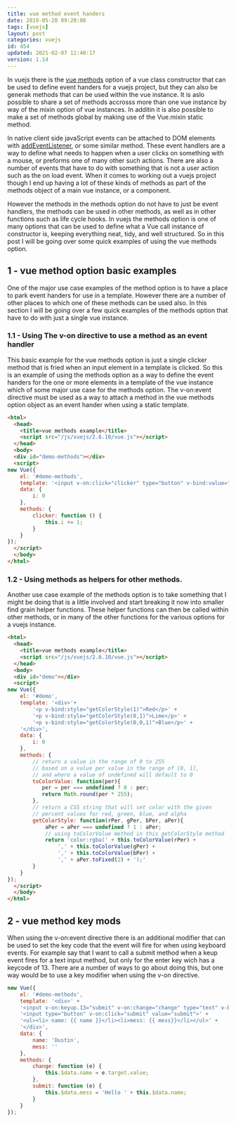 ```yaml
---
title: vue method event handers
date: 2019-05-20 09:20:00
tags: [vuejs]
layout: post
categories: vuejs
id: 454
updated: 2021-02-07 12:40:17
version: 1.14
---
```


In vuejs there is the [vue methods](https://v1.vuejs.org/guide/events.html) option of a vue class constructor that can be used to define event handers for a vuejs project, but they can also be generak methods that can be used within the vue instance. It is aslo possible to share a set of methods accrosss more than one vue instance by way of the mixin option of vue instances. In additin it is also possible to make a set of methods global by making use of the Vue.mixin static method.

In native client side javaScript events can be attached to DOM elements with [addEventListener](https://developer.mozilla.org/en-US/docs/Web/API/EventTarget/addEventListener), or some similar method. These event handlers are a way to define what needs to happen when a user clicks on something with a mouse, or preforms one of many other such actions. There are also a number of events that have to do with something that is not a user action such as the on load event. When it comes to working out a vuejs project though I end up having a lot of these kinds of methods as part of the methods object of a main vue instance, or a component.

However the methods in the methods option do not have to just be event handlers, the methods can be used in other methods, as well as in other functions such as life cycle hooks. In vuejs the methods option is one of many options that can be used to define what a Vue call instance of constructor is, keeping everything neat, tidy, and well structured. So in this post I will be going over some quick examples of using the vue methods option.

<!-- more -->

## 1 - vue method option basic examples

One of the major use case examples of the method option is to have a place to park event handers for use in a template. However there are a number of other places to which one of these methods can be used also. In this section I will be going over a few quick examples of the methods option that have to do with just a single vue instance.

### 1.1 - Using The v-on directive to use a method as an event handler

This basic example for the vue methods option is just a single clicker method that is fried when an input element in a template is clicked. So this is an example of using the methods option as a way to define the event handers for the one or more elements in a template of the vue instance which of some major use case for the methods option. The v-on:event directive must be used as a way to attach a method in the vue methods option object as an event hander when using a static template.

```html
<html>
  <head>
    <title>vue methods example</title>
    <script src="/js/vuejs/2.6.10/vue.js"></script>
  </head>
  <body>
  <div id="demo-methods"></div>
  <script>
new Vue({
    el: '#demo-methods',
    template: '<input v-on:click="clicker" type="button" v-bind:value="\'click count: \'+i" >',
    data: {
        i: 0
    },
    methods: {
        clicker: function () {
            this.i += 1;
        }
    }
});
  </script>
  </body>
</html>
```

### 1.2 - Using methods as helpers for other methods.

Another use case example of the methods option is to take something that I might be doing that is a little involved and start breaking it now into smaller find grain helper functions. These helper functions can then be called within other methods, or in many of the other functions for the various options for a vuejs instance.

```html
<html>
  <head>
    <title>vue methods example</title>
    <script src="/js/vuejs/2.6.10/vue.js"></script>
  </head>
  <body>
  <div id="demo"></div>
  <script>
new Vue({
    el: '#demo',
    template: '<div>'+
        '<p v-bind:style="getColorStyle(1)">Red</p>' +
        '<p v-bind:style="getColorStyle(0,1)">Lime</p>' +
        '<p v-bind:style="getColorStyle(0,0,1)">Blue</p>' +
    '</div>',
    data: {
        i: 0
    },
    methods: {
        // return a value in the range of 0 to 255
        // based on a value per value in the range of [0, 1],
        // and where a value of undefined will default to 0
        toColorValue: function(per){
           per = per === undefined ? 0 : per;
           return Math.round(per * 255);
        },
        // return a CSS string that will set color with the given
        // percent values for red, green, blue, and alpha
        getColorStyle: function(rPer, gPer, bPer, aPer){
            aPer = aPer === undefined ? 1 : aPer;
            // using toColorValue method in this getColorStyle method
            return 'color:rgba(' + this.toColorValue(rPer) + 
                ',' + this.toColorValue(gPer) + 
                ',' + this.toColorValue(bPer) + 
                ',' + aPer.toFixed(2) + ');'
        }
    }
});
  </script>
  </body>
</html>
```

## 2 - vue method key mods

When using the v-on:event directive there is an additional modifier that can be used to set the key code that the event will fire for when using keyboard events. For example say that I want to call a submit method when a keup event fires for a text input method, but only for the enter key wich has a keycode of 13. There are a number of ways to go about doing this, but one way would be to use a key modifier when using the v-on directive.

```js
new Vue({
    el: '#demo-methods',
    template: '<div>' +
    '<input v-on:keyup.13="submit" v-on:change="change" type="text" v-bind:value="name" >' +
    '<input type="button" v-on:click="submit" value="submit">' +
    '<ul><li> name: {{ name }}</li><li>mess: {{ mess}}</li></ul>' +
    '</div>',
    data: {
        name: 'Dustin',
        mess: ''
    },
    methods: {
        change: function (e) {
            this.$data.name = e.target.value;
        },
        submit: function (e) {
            this.$data.mess = 'Hello ' + this.$data.name;
        }
    }
});
```